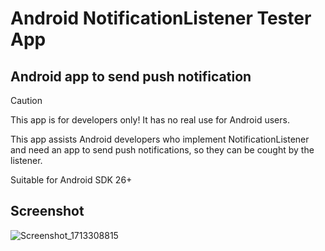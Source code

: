 # Android NotificationListener Tester App
## Android app to send push notification

> [!CAUTION]
> This app is for developers only! It has no real use for Android users.  

This app assists Android developers who implement NotificationListener and need an app to send push notifications, so they can be cought by the listener.  

Suitable for Android SDK 26+    

## Screenshot
![Screenshot_1713308815](https://github.com/adambg/NotificationListenerTester/assets/640643/fcf087ef-2692-43da-b232-d365a886a5a1)
